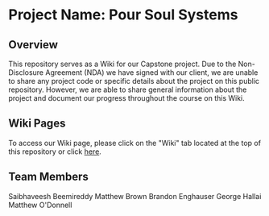 # Project Name: Pour Soul Systems

## Overview
This repository serves as a Wiki for our Capstone project. Due to the Non-Disclosure Agreement (NDA) we have signed with our client, we are unable to share any project code or specific details about the project on this public repository. However, we are able to share general information about the project and document our progress throughout the course on this Wiki.

## Wiki Pages
To access our Wiki page, please click on the "Wiki" tab located at the top of this repository or click [here](https://github.com/enghausb/PourSoulsCapstone/wiki).

## Team Members
Saibhaveesh Beemireddy
Matthew Brown
Brandon Enghauser
George Hallai
Matthew O'Donnell
